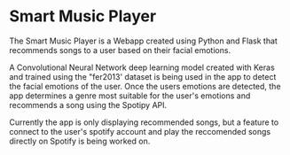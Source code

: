 # Smart Music Player

The Smart Music Player is a Webapp created using Python and Flask that recommends songs to a user based on their facial emotions.

A Convolutional Neural Network deep learning model created with Keras and trained using the "fer2013' dataset is being used in the app to detect the facial emotions of the user. Once the users emotions are detected, the app determines a genre most suitable for the user's emotions and recommends a song using the Spotipy API.

Currently the app is only displaying recommended songs, but a feature to connect to the user's spotify account and play the reccomended songs directly on Spotify is being worked on.